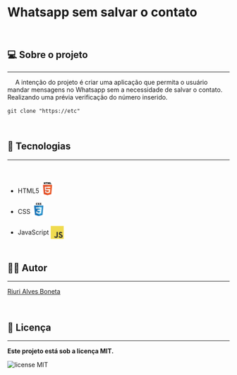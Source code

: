 # Whatsapp sem salvar o contato 
&emsp; 

## :computer: Sobre o projeto
******
&emsp; 
A intenção do projeto é criar uma aplicação que permita o usuário mandar mensagens no Whatsapp sem a necessidade de salvar o contato.
Realizando uma prévia verificação do número inserido.
&emsp;

    git clone "https://etc"

&emsp; 
## :rocket: Tecnologias 
******
&emsp;

- HTML5 <img src="https://raw.githubusercontent.com/devicons/devicon/master/icons/html5/html5-original-wordmark.svg" alt="html5" width="30" height="30" style="position:relative; top: 5px;"/>

- CSS <img src="https://raw.githubusercontent.com/devicons/devicon/master/icons/css3/css3-original-wordmark.svg" alt="css" width="30" height="30" style="position:relative; top: 5px;"></img>

- JavaScript <img src="https://raw.githubusercontent.com/devicons/devicon/master/icons/javascript/javascript-original.svg" alt="css" width="30" height="30" style="position:relative; top: 10px;"></img>

&emsp; 

## :man_technologist: Autor
****
[Riuri Alves Boneta](https://github.com/RiuriII)

&emsp; 
&emsp; 
## :page_facing_up: Licença
******
**Este projeto está sob a licença MIT.**

![license MIT](https://camo.githubusercontent.com/8bb1977f745ee8c8107f711ecfa901421a9b929f308fd431f7211508f8ddbd87/68747470733a2f2f696d672e736869656c64732e696f2f62616467652f6c6963656e73652d4d49542d627269676874677265656e)